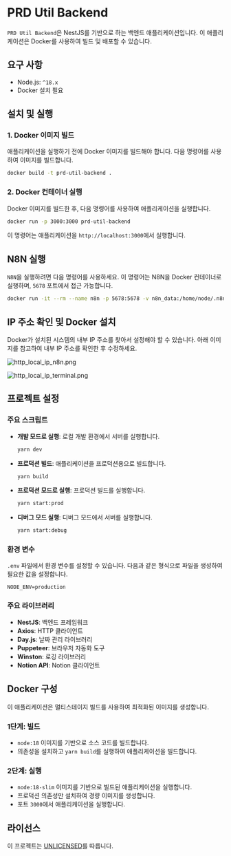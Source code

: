 
# PRD Util Backend

`PRD Util Backend`은 NestJS를 기반으로 하는 백엔드 애플리케이션입니다. 이 애플리케이션은 Docker를 사용하여 빌드 및 배포할 수 있습니다.

## 요구 사항

- Node.js: `^18.x`
- Docker 설치 필요

## 설치 및 실행

### 1. Docker 이미지 빌드

애플리케이션을 실행하기 전에 Docker 이미지를 빌드해야 합니다. 다음 명령어를 사용하여 이미지를 빌드합니다.

```bash
docker build -t prd-util-backend .
```

### 2. Docker 컨테이너 실행

Docker 이미지를 빌드한 후, 다음 명령어를 사용하여 애플리케이션을 실행합니다.

```bash
docker run -p 3000:3000 prd-util-backend
```

이 명령어는 애플리케이션을 `http://localhost:3000`에서 실행합니다.

## N8N 실행

`N8N`을 실행하려면 다음 명령어를 사용하세요. 이 명령어는 N8N을 Docker 컨테이너로 실행하며, `5678` 포트에서 접근 가능합니다.

```bash
docker run -it --rm --name n8n -p 5678:5678 -v n8n_data:/home/node/.n8n docker.n8n.io/n8nio/n8n
```

## IP 주소 확인 및 Docker 설치

Docker가 설치된 시스템의 내부 IP 주소를 찾아서 설정해야 할 수 있습니다. 아래 이미지를 참고하여 내부 IP 주소를 확인한 후 수정하세요.

![http_local_ip_n8n.png](.github_images/http_local_ip_n8n.png)

![http_local_ip_terminal.png](.github_images/http_local_ip_terminal.png)

## 프로젝트 설정

### 주요 스크립트

- **개발 모드로 실행**: 로컬 개발 환경에서 서버를 실행합니다.

  ```bash
  yarn dev
  ```

- **프로덕션 빌드**: 애플리케이션을 프로덕션용으로 빌드합니다.

  ```bash
  yarn build
  ```

- **프로덕션 모드로 실행**: 프로덕션 빌드를 실행합니다.

  ```bash
  yarn start:prod
  ```

- **디버그 모드 실행**: 디버그 모드에서 서버를 실행합니다.

  ```bash
  yarn start:debug
  ```

### 환경 변수

`.env` 파일에서 환경 변수를 설정할 수 있습니다. 다음과 같은 형식으로 파일을 생성하여 필요한 값을 설정합니다.

```
NODE_ENV=production
```

### 주요 라이브러리

- **NestJS**: 백엔드 프레임워크
- **Axios**: HTTP 클라이언트
- **Day.js**: 날짜 관리 라이브러리
- **Puppeteer**: 브라우저 자동화 도구
- **Winston**: 로깅 라이브러리
- **Notion API**: Notion 클라이언트

## Docker 구성

이 애플리케이션은 멀티스테이지 빌드를 사용하여 최적화된 이미지를 생성합니다.

### 1단계: 빌드

- `node:18` 이미지를 기반으로 소스 코드를 빌드합니다.
- 의존성을 설치하고 `yarn build`를 실행하여 애플리케이션을 빌드합니다.

### 2단계: 실행

- `node:18-slim` 이미지를 기반으로 빌드된 애플리케이션을 실행합니다.
- 프로덕션 의존성만 설치하여 경량 이미지를 생성합니다.
- 포트 `3000`에서 애플리케이션을 실행합니다.

## 라이선스

이 프로젝트는 [UNLICENSED](LICENSE)를 따릅니다.
